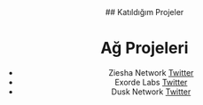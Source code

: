 <center> ## Katıldığım Projeler <center>
  
# Ağ Projeleri
  
- Ziesha Network [Twitter](https://twitter.com/ZieshaNetwork)
- Exorde Labs [Twitter](https://twitter.com/ExordeLabs)
- Dusk Network  [Twitter](https://twitter.com/DuskFoundation)
